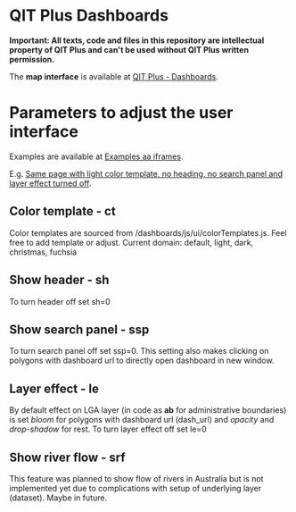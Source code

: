 # QIT Plus Dashboards

**Important: All texts, code and files in this repository are intellectual property of QIT Plus and can't be used without QIT Plus written permission.**

The **map interface** is available at [QIT Plus - Dashboards](https://qitplusgis.github.io/dashboards/dist/).

# Parameters to adjust the user interface
Examples are available at [Examples aa iframes](https://qitplusgis.github.io/dashboards/dist/iframe.html).

E.g. [Same page with light color template, no heading, no search panel and layer effect turned off](https://qitplusgis.github.io/dashboards/dist/?ct=light&sh=0&ssp=0&le=0).

## Color template - ct
Color templates are sourced from /dashboards/js/ui/colorTemplates.js. Feel free to add template or adjust. Current domain: default, light, dark, christmas, fuchsia

## Show header - sh
To turn header off set sh=0

## Show search panel - ssp
To turn search panel off set ssp=0. This setting also makes clicking on polygons with dashboard url to directly open dashboard in new window.

## Layer effect - le
By default effect on LGA layer (in code as **ab** for administrative boundaries) is set *bloom* for polygons with dashboard url (dash_url) and *opacity* and *drop-shadow* for rest.
To turn layer effect off set le=0

## Show river flow - srf
This feature was planned to show flow of rivers in Australia but is not implemented yet due to complications with setup of underlying layer (dataset). Maybe in future.
